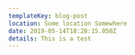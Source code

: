 ```yaml
---
templateKey: blog-post
location: Some location Somewhere
date: 2019-05-14T18:28:15.050Z
details: This is a test
---
```


